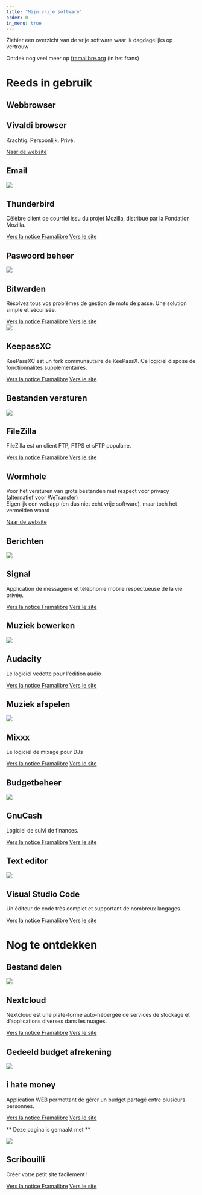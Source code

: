 ```yaml
---
title: "Mijn vrije software"
order: 0
in_menu: true
---
```

Ziehier een overzicht van de vrije software waar ik dagdagelijks op vertrouw

Ontdek nog veel meer op [framalibre.org](https://framalibre.org) (in het frans)

# Reeds in gebruik

## Webbrowser


  <article class="framalibre-notice">
    <div>
    </div>
    <div>
      <h2>Vivaldi browser</h2>
      <p>Krachtig. Persoonlijk. Privé.</p>
      <div>
        <a href="https://vivaldi.com/nl/">Naar de website</a>
      </div>
    </div>
  </article>


## Email


  <article class="framalibre-notice">
    <div>
      <img src="https://framalibre.org/images/logo/Thunderbird.png">
    </div>
    <div>
      <h2>Thunderbird</h2>
      <p>Célèbre client de courriel issu du projet Mozilla, distribué par la Fondation Mozilla.</p>
      <div>
        <a href="https://framalibre.org/notices/thunderbird.html">Vers la notice Framalibre</a>
        <a href="https://www.thunderbird.net/fr/">Vers le site</a>
      </div>
    </div>
  </article>

## Paswoord beheer


  <article class="framalibre-notice">
    <div>
      <img src="https://framalibre.org/images/logo/Bitwarden.png">
    </div>
    <div>
      <h2>Bitwarden</h2>
      <p>Résolvez tous vos problèmes de gestion de mots de passe. Une solution  simple et sécurisée.</p>
      <div>
        <a href="https://framalibre.org/notices/bitwarden.html">Vers la notice Framalibre</a>
        <a href="https://bitwarden.com/">Vers le site</a>
      </div>
    </div>
  </article>


  <article class="framalibre-notice">
    <div>
      <img src="https://framalibre.org/images/logo/KeepassXC.png">
    </div>
    <div>
      <h2>KeepassXC</h2>
      <p>KeePassXC est un fork communautaire de KeePassX. Ce logiciel dispose de fonctionnalités supplémentaires.</p>
      <div>
        <a href="https://framalibre.org/notices/keepassxc.html">Vers la notice Framalibre</a>
        <a href="https://keepassxc.org/">Vers le site</a>
      </div>
    </div>
  </article>


## Bestanden versturen

  <article class="framalibre-notice">
    <div>
      <img src="https://framalibre.org/images/logo/FileZilla.png">
    </div>
    <div>
      <h2>FileZilla</h2>
      <p>FileZilla est un client FTP, FTPS et sFTP populaire.</p>
      <div>
        <a href="https://framalibre.org/notices/filezilla.html">Vers la notice Framalibre</a>
        <a href="https://filezilla-project.org/">Vers le site</a>
      </div>
    </div>
  </article>

  <article class="framalibre-notice">
    <div>
    </div>
    <div>
      <h2>Wormhole</h2>
      <p>Voor het versturen van grote bestanden met respect voor privacy (alternatief voor WeTransfer)<br/>
      Eigenlijk een webapp (en dus niet echt vrije software), maar toch het vermelden waard</p>
      <div>
        <a href="https://wormhole.app">Naar de website</a>
      </div>
    </div>
  </article>


## Berichten


  <article class="framalibre-notice">
    <div>
      <img src="https://framalibre.org/images/logo/Signal.png">
    </div>
    <div>
      <h2>Signal</h2>
      <p>Application de messagerie et téléphonie mobile respectueuse de la vie privée.</p>
      <div>
        <a href="https://framalibre.org/notices/signal.html">Vers la notice Framalibre</a>
        <a href="https://signal.org">Vers le site</a>
      </div>
    </div>
  </article>

## Muziek bewerken


  <article class="framalibre-notice">
    <div>
      <img src="https://framalibre.org/images/logo/Audacity.png">
    </div>
    <div>
      <h2>Audacity</h2>
      <p>Le logiciel vedette pour l'édition audio</p>
      <div>
        <a href="https://framalibre.org/notices/audacity.html">Vers la notice Framalibre</a>
        <a href="https://www.audacityteam.org">Vers le site</a>
      </div>
    </div>
  </article>

## Muziek afspelen


  <article class="framalibre-notice">
    <div>
      <img src="https://framalibre.org/images/logo/Mixxx.png">
    </div>
    <div>
      <h2>Mixxx</h2>
      <p>Le logiciel de mixage pour DJs</p>
      <div>
        <a href="https://framalibre.org/notices/mixxx.html">Vers la notice Framalibre</a>
        <a href="https://mixxx.org/">Vers le site</a>
      </div>
    </div>
  </article>

## Budgetbeheer


  <article class="framalibre-notice">
    <div>
      <img src="https://framalibre.org/images/logo/GnuCash.png">
    </div>
    <div>
      <h2>GnuCash</h2>
      <p>Logiciel de suivi de finances.</p>
      <div>
        <a href="https://framalibre.org/notices/gnucash.html">Vers la notice Framalibre</a>
        <a href="http://www.gnucash.org/index.phtml?lang=fr_FR">Vers le site</a>
      </div>
    </div>
  </article>

## Text editor


  <article class="framalibre-notice">
    <div>
      <img src="https://framalibre.org/images/logo/Visual%20Studio%20Code.png">
    </div>
    <div>
      <h2>Visual Studio Code</h2>
      <p>Un éditeur de code très complet et supportant de nombreux langages.</p>
      <div>
        <a href="https://framalibre.org/notices/visual-studio-code.html">Vers la notice Framalibre</a>
        <a href="https://code.visualstudio.com/">Vers le site</a>
      </div>
    </div>
  </article>


# Nog te ontdekken

## Bestand delen


  <article class="framalibre-notice">
    <div>
      <img src="https://framalibre.org/images/logo/Nextcloud.png">
    </div>
    <div>
      <h2>Nextcloud</h2>
      <p>Nextcloud est une plate-forme auto-hébergée de services de stockage et d’applications diverses dans les nuages.</p>
      <div>
        <a href="https://framalibre.org/notices/nextcloud.html">Vers la notice Framalibre</a>
        <a href="https://nextcloud.com/">Vers le site</a>
      </div>
    </div>
  </article>


## Gedeeld budget afrekening


  <article class="framalibre-notice">
    <div>
      <img src="https://framalibre.org/images/logo/i%20hate%20money.png">
    </div>
    <div>
      <h2>i hate money</h2>
      <p>Application WEB permettant de gérer un budget partagé entre plusieurs personnes.</p>
      <div>
        <a href="https://framalibre.org/notices/i-hate-money.html">Vers la notice Framalibre</a>
        <a href="https://ihatemoney.org/">Vers le site</a>
      </div>
    </div>
  </article> 

** Deze pagina is gemaakt met **

  <article class="framalibre-notice">
    <div>
      <img src="https://framalibre.org/images/logo/Scribouilli.png">
    </div>
    <div>
      <h2>Scribouilli</h2>
      <p>Créer votre petit site facilement !</p>
      <div>
        <a href="https://framalibre.org/notices/scribouilli.html">Vers la notice Framalibre</a>
        <a href="https://scribouilli.org/">Vers le site</a>
      </div>
    </div>
  </article> 